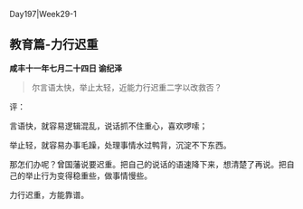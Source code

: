 Day197|Week29-1

## 教育篇-力行迟重

**咸丰十一年七月二十四日 谕纪泽**

> 尔言语太快，举止太轻，近能力行迟重二字以改救否？

评：

言语快，就容易逻辑混乱，说话抓不住重心，喜欢啰嗦；

举止轻，就容易办事毛躁，处理事情水过鸭背，沉淀不下东西。

那怎们办呢？曾国藩说要迟重。把自己的说话的语速降下来，想清楚了再说。把自己的举止行为变得稳重些，做事情慢些。

力行迟重，方能靠谱。
